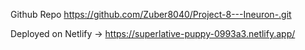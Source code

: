 

Github Repo https://github.com/Zuber8040/Project-8---Ineuron-.git

Deployed on Netlify &rarr; https://superlative-puppy-0993a3.netlify.app/

